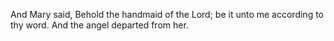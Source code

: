 And Mary said, Behold the handmaid of the Lord; be it unto me according to thy word. And the angel departed from her.

